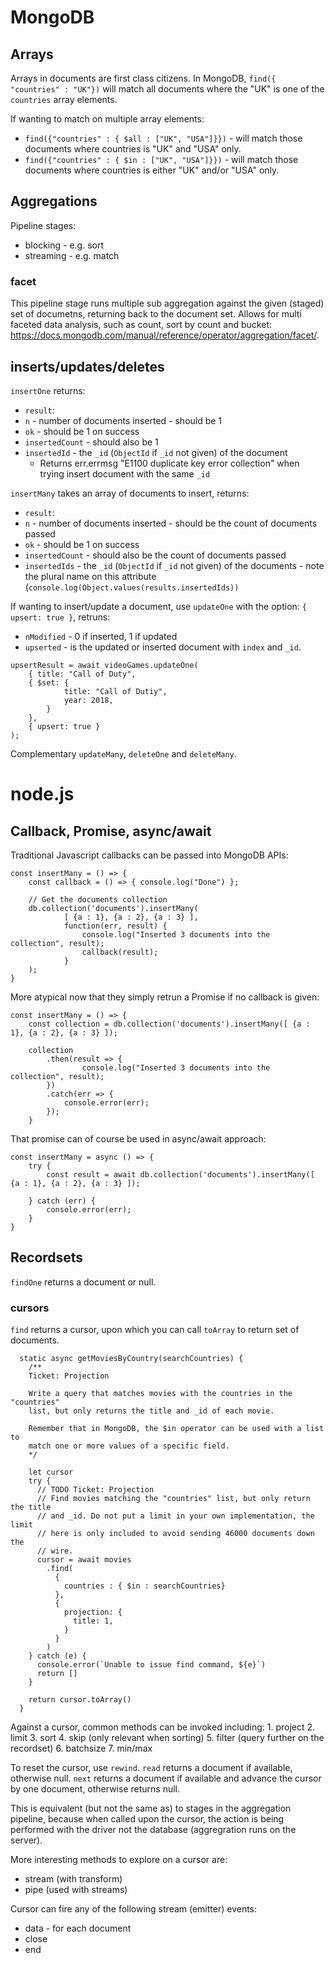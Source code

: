 <!-- TITLE: MongoDB Uni M220 -->
<!-- SUBTITLE: M220JS - BUilding a node.js mflix application with MongoDB -->

# MongoDB
## Arrays
Arrays in documents are first class citizens. In MongoDB, `find({ "countries" : "UK"})` will match all documents where the "UK" is one of the `countries` array elements.

If wanting to match on multiple array elements:
* `find({"countries" : { $all : ["UK", "USA"]}})` - will match those documents where countries is "UK" and "USA" only.
* `find({"countries" : { $in : ["UK", "USA"]}})` - will match those documents where countries is either "UK" and/or "USA" only.

## Aggregations
Pipeline stages:
* blocking - e.g. sort
* streaming - e.g. match


### facet
This pipeline stage runs multiple sub aggregation against the given (staged) set of documetns, returning back to the document set. Allows for multi faceted data analysis, such as count, sort by count and bucket: https://docs.mongodb.com/manual/reference/operator/aggregation/facet/.

## inserts/updates/deletes
`insertOne` returns:
* `result`:
 * `n` - number of documents inserted - should be 1
 * `ok` - should be 1 on success
* `insertedCount` - should also be 1
* `insertedId` - the `_id` (`ObjectId` if `_id` not given) of the document
	* Returns err.errmsg "E1100 duplicate key error collection" when trying insert document with the same `_id`

`insertMany` takes an array of documents to insert, returns:
* `result`:
 * `n` - number of documents inserted - should be the count of documents passed
 * `ok` - should be 1 on success
* `insertedCount` - should also be the count of documents passed
* `insertedIds` - the `_id` (`ObjectId` if `_id` not given) of the documents - note the plural name on this attribute (`console.log(Object.values(results.insertedIds))`

If wanting to insert/update a document, use `updateOne` with the option: `{ upsert: true }`, retruns:
* `nModified` - 0 if inserted, 1 if updated
* `upserted` - is the updated or inserted document with `index` and `_id`.

```
upsertResult = await videoGames.updateOne(
	{ title: "Call of Duty",
	{ $set: {
			title: "Call of Dutiy",
			year: 2018,
		}
	},
	{ upsert: true }
);
```

Complementary `updateMany`, `deleteOne` and `deleteMany`.

# node.js
## Callback, Promise, async/await
Traditional Javascript callbacks can be passed into MongoDB APIs:
```
const insertMany = () => {
	const callback = () => { console.log("Done") };
	
	// Get the documents collection
	db.collection('documents').insertMany(
			[ {a : 1}, {a : 2}, {a : 3} ],
			function(err, result) {
				console.log("Inserted 3 documents into the collection", result);
				callback(result);
			}
	);
}
```

More atypical now that they simply retrun a Promise if no callback is given:
```
const insertMany = () => {
	const collection = db.collection('documents').insertMany([ {a : 1}, {a : 2}, {a : 3} ]);

	collection
		.then(result => {
				console.log("Inserted 3 documents into the collection", result);
		})
		.catch(err => {
			console.error(err);
		});
	}
```

That promise can of course be used in async/await approach:
```
const insertMany = async () => {
	try {
		const result = await db.collection('documents').insertMany([ {a : 1}, {a : 2}, {a : 3} ]);
	
	} catch (err) {
		console.error(err);
	}
}
```

## Recordsets
`findOne` returns a document or null.

### cursors
`find` returns a cursor, upon which you can call `toArray` to return set of documents.


```
  static async getMoviesByCountry(searchCountries) {
    /**
    Ticket: Projection

    Write a query that matches movies with the countries in the "countries"
    list, but only returns the title and _id of each movie.

    Remember that in MongoDB, the $in operator can be used with a list to
    match one or more values of a specific field.
    */

    let cursor
    try {
      // TODO Ticket: Projection
      // Find movies matching the "countries" list, but only return the title
      // and _id. Do not put a limit in your own implementation, the limit
      // here is only included to avoid sending 46000 documents down the
      // wire.
      cursor = await movies
        .find(
          {
            countries : { $in : searchCountries}
          },
          {
            projection: {
              title: 1,
            }
          }
        )
    } catch (e) {
      console.error(`Unable to issue find command, ${e}`)
      return []
    }

    return cursor.toArray()
  }
```

Against a cursor, common methods can be invoked including:
	1. project
	2. limit
	3. sort
	4. skip (only relevant when sorting)
	5. filter (query further on the recordset)
	6. batchsize
	7. min/max

To reset the cursor, use `rewind`. `read` returns a document if available, otherwise null. `next` returns a document if available and advance the cursor by one document, otherwise returns null.

This is equivalent (but not the same as) to stages in the aggregation pipeline, because when called upon the cursor, the action is being performed with the driver not the database (aggregration runs on the server).
	
More interesting methods to explore on a cursor are:
* stream (with transform)
* pipe (used with streams)

Cursor can fire any of the following stream (emitter) events:
* data - for each document
* close
* end

